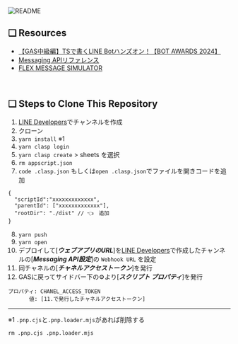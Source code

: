 ![README](https://github.com/user-attachments/assets/c76da5f1-9ca3-4657-8132-592ead75c37c)

## ❑ Resources

- [【GAS中級編】TSで書くLINE Botハンズオン！【BOT AWARDS 2024】](https://www.youtube.com/watch?v=y_OWTt5E_OE)
- [Messaging APIリファレンス](https://developers.line.biz/ja/reference/messaging-api/)
- [FLEX MESSAGE SIMULATOR](https://developers.line.biz/flex-simulator)

<br>

## ❑ Steps to Clone This Repository

1. [LINE Developers](https://developers.line.biz/console/)でチャンネルを作成
2. クローン
3. `yarn install` ※1
4. `yarn clasp login`
5. `yarn clasp create` > sheets を選択
6. `rm appscript.json`
7. `code .clasp.json` もしくは`open .clasp.json`でファイルを開きコードを追加

```
{
  "scriptId":"xxxxxxxxxxxxx",
  "parentId": ["xxxxxxxxxxxxx"],
  "rootDir": "./dist" // 👈　追加
}
```

8. `yarn push`
9. `yarn open`
10. デプロイして[***ウェブアプリのURL***]を[LINE Developers](https://developers.line.biz/console/)で作成したチャンネルの[***Messaging API設定***]の `Webhook URL` を設定
11. 同チャネルの[***チャネルアクセストークン***]を発行
12. GASに戻ってサイドバー下の⚙️より[***スクリプト プロパティ***]を発行

```
プロパティ: CHANEL_ACCESS_TOKEN
　　　　値: [11.で発行したチャネルアクセストークン]
```

---

※1 `.pnp.cjs`と`.pnp.loader.mjs`があれば削除する

```
rm .pnp.cjs .pnp.loader.mjs
```
